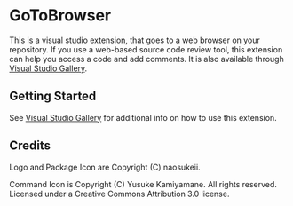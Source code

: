 GoToBrowser
===========

This is a visual studio extension, that goes to a web browser on your repository.
If you use a web-based source code review tool, this extension can help you access a code and add comments.
It is also available through [Visual Studio Gallery](http://visualstudiogallery.msdn.microsoft.com/784dd162-53e2-40ff-a8e6-eb6a4bb9acc8).

## Getting Started
See [Visual Studio Gallery](http://visualstudiogallery.msdn.microsoft.com/784dd162-53e2-40ff-a8e6-eb6a4bb9acc8) for additional info on how to use this extension.

## Credits
Logo and Package Icon are Copyright (C) naosukeii.

Command Icon is Copyright (C) Yusuke Kamiyamane. All rights reserved. Licensed under a Creative Commons Attribution 3.0 license.
